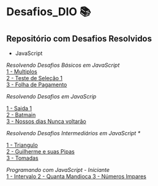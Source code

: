 # Desafios_DIO 📚
## Repositório com Desafios Resolvidos
* JavaScript <br>

_Resolvendo Desafios Básicos em JavaScript <br>_
[1 - Multiplos](https://github.com/ByancaMCES/Desafios_DIO/blob/main/Multiplos.js)<br>
[2 - Teste de Seleção 1](https://github.com/ByancaMCES/Desafios_DIO/blob/main/teste_de_selecao.js)<br>
[3 - Folha de Pagamento](https://github.com/ByancaMCES/Desafios_DIO/blob/main/Folha_de_pagamento.js) <br>

_Resolvendo Desafios em JavaScrip_ <br>

[1 - Saida 1](https://github.com/ByancaMCES/Desafios_DIO/blob/main/saida_1.js) <br>
[2 - Batmain](https://github.com/ByancaMCES/Desafios_DIO/blob/main/batmain.js) <br>
[3 - Nossos dias Nunca voltarão](https://github.com/ByancaMCES/Desafios_DIO/blob/main/nossos_dias_nunca.js) <br>

_Resolvendo Desafios Intermediários em JavaScript *_ <br>

[1 - Triangulo](https://github.com/ByancaMCES/Desafios_DIO/blob/main/Triangulo.js) <br>
[2 - Guilherme e suas Pipas](https://github.com/ByancaMCES/Desafios_DIO/blob/main/Guilher_e_suas_pipas.js)<br>
[3 - Tomadas](https://github.com/ByancaMCES/Desafios_DIO/blob/main/Tomadas.js) <br>

_Programando com JavaScript - Iniciante_ <br>
[1 - Intervalo ](https://github.com/ByancaMCES/Desafios_DIO/blob/main/Intervalo.js) 
[2 - Quanta Mandioca ](https://github.com/ByancaMCES/Desafios_DIO/blob/main/Quantamandioca.js) 
[3 - Números Impares ](https://github.com/ByancaMCES/Desafios_DIO/blob/main/NumerosImpares.js) 


